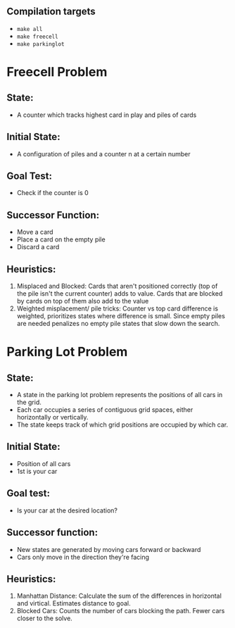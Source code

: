 ## Compilation targets
- `make all`
- `make freecell`
- `make parkinglot`
# Freecell Problem 
## State:
- A counter which tracks highest card in play and piles of cards
## Initial State:
- A configuration of piles and a counter n at a certain number
## Goal Test:
- Check if the counter is 0
## Successor Function:
- Move a card
- Place a card on the empty pile
- Discard a card
## Heuristics: 
1. Misplaced and Blocked: Cards that aren't positioned correctly (top of the pile isn't the current counter) adds to value. Cards that are blocked by cards on top of them also add to the value
2. Weighted misplacement/ pile tricks: Counter vs top card difference is weighted, prioritizes states where difference is small. Since empty piles are needed penalizes no empty pile states that slow down the search.
# Parking Lot Problem
## State: 
- A state in the parking lot problem represents the positions of all cars in the grid.
- Each car occupies a series of contiguous grid spaces, either horizontally or vertically.
- The state keeps track of which grid positions are occupied by which car.
## Initial State:
- Position of all cars
- 1st is your car

## Goal test:
- Is your car at the desired location?

## Successor function:
- New states are generated by moving cars forward or backward
- Cars only move in the direction they're facing 
## Heuristics:
1. Manhattan Distance: Calculate the sum of the differences in horizontal and virtical. Estimates distance to goal. 
2. Blocked Cars: Counts the number of cars blocking the path. Fewer cars closer to the solve. 


